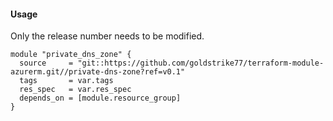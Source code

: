 #### Usage
Only the release number needs to be modified.
```hcl
module "private_dns_zone" {
  source     = "git::https://github.com/goldstrike77/terraform-module-azurerm.git//private-dns-zone?ref=v0.1"
  tags       = var.tags
  res_spec   = var.res_spec
  depends_on = [module.resource_group]
}
```